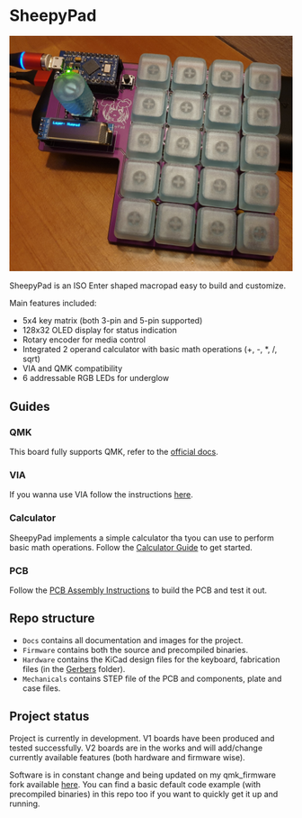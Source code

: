 # SheepyPad

![SheepyPad](https://github.com/Cipulot/SheepyPad/blob/main/Documents/imgs/front.jpg?raw=true)

SheepyPad is an ISO Enter shaped macropad easy to build and customize.

Main features included:

- 5x4 key matrix (both 3-pin and 5-pin supported)
- 128x32 OLED display for status indication
- Rotary encoder for media control
- Integrated 2 operand calculator with basic math operations (+, -, *, /, sqrt)
- VIA and QMK compatibility
- 6 addressable RGB LEDs for underglow

## Guides

### QMK

This board fully supports QMK, refer to the [official docs](https://beta.docs.qmk.fm/).

### VIA

If you wanna use VIA follow the instructions [here](https://github.com/Cipulot/SheepyPad/blob/main/Documents/via.md).

### Calculator

SheepyPad implements a simple calculator tha tyou can use to perform basic math operations. Follow the [Calculator Guide](https://github.com/Cipulot/SheepyPad/blob/main/Documents/calculator.md) to get started.

### PCB

Follow the [PCB Assembly Instructions](https://github.com/Cipulot/SheepyPad/blob/main/Documents/pcb_assembly.md) to build the PCB and test it out.

## Repo structure

- `Docs` contains all documentation and images for the project.
- `Firmware` contains both the source and precompiled binaries.
- `Hardware` contains the KiCad design files for the keyboard, fabrication files (in the [Gerbers](https://github.com/Cipulot/SheepyPad/blob/main/Hardware/Gerbers) folder).
- `Mechanicals` contains STEP file of the PCB and components, plate and case files.

## Project status

Project is currently in development. V1 boards have been produced and tested successfully. V2 boards are in the works and will add/change currently available features (both hardware and firmware wise).

Software is in constant change and being updated on my qmk_firmware fork available [here](https://github.com/Cipulot/qmk_firmware). You can find a basic default code example (with precompiled binaries) in this repo too if you want to quickly get it up and running.
